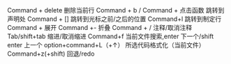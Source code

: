 
Command + delete 删除当前行
Command + b / Command + 点击函数 跳转到声明处
Command + [] 跳转到光标之前/之后的位置
Command+l 跳转到制定行
Command + 展开
Command +- 折叠
Command + / 注释/取消注释
Tab/shift+tab 缩进/取消缩进
Command+f 当前文件搜索,enter 下一个/shift enter 上一个
option+command+L（+↑） 所选代码格式化（当前文件）
Command+z(+shift) 回退/redo
